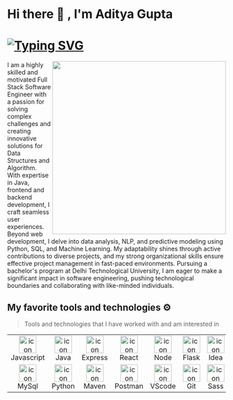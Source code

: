 <h1>Hi there 👋 , I'm Aditya Gupta<h1>


<!--a href="#">
  <img src="https://raw.githubusercontent.com/aadityazz/ASSETS/main/Data%20Science%20Enthusiast%2C%20Software%20Developer%20(Presentation%20(169)).png" alt="Aditya Gupta">
</a-->

<h1>
<a href="https://git.io/typing-svg"><img src="https://readme-typing-svg.demolab.com?font=Fira+Code&duration=3000&pause=800&width=435&lines=Backend+Developer;Software+Engineer;Java+Developer;Data+Analyst;Welcome+..." alt="Typing SVG" /></a>
</h1>

<img align="right" width="400" src="https://camo.githubusercontent.com/fa73289736064aba480d0708da37d7aa183a8c3e2bcc2f58c54285a3bbbeecc1/68747470733a2f2f7777772e61616c7068612e6e65742f77702d636f6e74656e742f75706c6f6164732f323032302f31322f66756c6c2d737461636b2d646576656c6f706d656e742e676966" />

<p>
I am a highly skilled and motivated Full Stack Software Engineer with a passion for solving complex challenges and creating innovative solutions for Data Structures and Algorithm. With expertise in Java, frontend and backend development, I craft seamless user experiences. Beyond web development, I delve into data analysis, NLP, and predictive modeling using Python, SQL, and Machine Learning. My adaptability shines through active contributions to diverse projects, and my strong organizational skills ensure effective project management in fast-paced environments. Pursuing a bachelor's program at Delhi Technological University, I am eager to make a significant impact in software engineering, pushing technological boundaries and collaborating with like-minded individuals.
</p>


## My favorite tools and technologies ⚙️

> Tools and technologies that I have worked with and am interested in

<table>
  <tr>
    <td align="center" width="96">
        <img src="https://skillicons.dev/icons?i=js" alt="icon" width="40" height="40" />
      <br>Javascript
    </td>
     <td align="center" width="96">
        <img src="https://skillicons.dev/icons?i=java" alt="icon" width="40" height="40" />
      <br>Java
    </td>
    <td align="center" width="96">
        <img src="https://skillicons.dev/icons?i=express" alt="icon" width="40" height="40" />
      <br>Express
    </td>    
    <td align="center" width="96">
        <img src="https://skillicons.dev/icons?i=react" alt="icon" width="40" height="40" />
      <br>React
    </td>
    <td align="center" width="96">
        <img src="https://skillicons.dev/icons?i=nodejs" alt="icon" width="40" height="40" />
      <br>Node
    </td>
    <td align="center" width="96">
        <img src="https://skillicons.dev/icons?i=flask" alt="icon" width="40" height="40" />
      <br>Flask
    </td>   
    <td align="center" width="96">
        <img src="https://skillicons.dev/icons?i=idea" alt="icon" width="40" height="40" />
      <br>Idea
    </td>        
      <td align="center" width="96">
        <img src="https://skillicons.dev/icons?i=github" alt="icon" width="40" height="40" />
      <br>GitHub
    </td>
    <td align="center" width="96">
        <img src="https://skillicons.dev/icons?i=spring" alt="icon" width="40" height="40" />
      <br>Spring
    </td>
    <td align="center" width="96">
        <img src="https://skillicons.dev/icons?i=mongodb" alt="icon" width="40" height="40" />
      <br>MongoDB
    </td>        
  </tr>
  <tr>    
    <td align="center" width="96">
        <img src="https://skillicons.dev/icons?i=mysql" alt="icon" width="40" height="40" />
      <br>MySql
    </td> 
    <td align="center" width="96">
        <img src="https://skillicons.dev/icons?i=py" alt="icon" width="40" height="40" />
      <br>Python
    </td>  
    <td align="center" width="96">
      <img src="https://skillicons.dev/icons?i=maven" alt="icon" width="40" height="40" />
      <br>Maven
    </td>
    <td align="center" width="96">
      <img src="https://skillicons.dev/icons?i=postman" alt="icon" width="40" height="40" />
      <br>Postman
    </td>    
    <td align="center" width="96">
      <img src="https://skillicons.dev/icons?i=vscode" alt="icon" width="40" height="40" />
      <br>VScode
    </td>
    <td align="center" width="96">
        <img src="https://skillicons.dev/icons?i=git" alt="icon" width="40" height="40" />
      <br>Git
    </td>
    <td align="center" width="96">
        <img src="https://skillicons.dev/icons?i=sass" alt="icon" width="40" height="40" />
      <br>Sass
    </td>
    <td align="center" width="96">
        <img src="https://skillicons.dev/icons?i=selenium" alt="icon" width="40" height="40" />
      <br>Selenium
    </td>
    <td align="center" width="96">
        <img src="https://skillicons.dev/icons?i=docker" alt="icon" width="40" height="40" />
      <br>Docker
    </td> 
    <td align="center" width="96">
        <img src="https://skillicons.dev/icons?i=css" alt="icon" width="40" height="40" />
      <br>CSS
    </td> 
  </tr>
</table>
